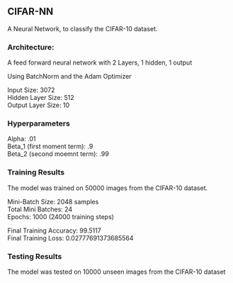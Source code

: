 ## CIFAR-NN
A Neural Network, to classify the CIFAR-10 dataset.

### Architecture:

A feed forward neural network with 2 Layers, 1 hidden, 1 output

Using BatchNorm and the Adam Optimizer

Input Size: 3072<br>
Hidden Layer Size: 512<br>
Output Layer Size: 10

### Hyperparameters

Alpha: .01<br>
Beta_1 (first moment term): .9<br>
Beta_2 (second moemnt term): .99<br>

### Training Results

The model was trained on 50000 images from the CIFAR-10 dataset.

Mini-Batch Size: 2048 samples<br>
Total Mini Batches: 24<br>
Epochs: 1000 (24000 training steps)

Final Training Accuracy: 99.5117<br>
Final Training Loss: 0.02777691373685564

### Testing Results

The model was tested on 10000 unseen images from the CIFAR-10 dataset 
